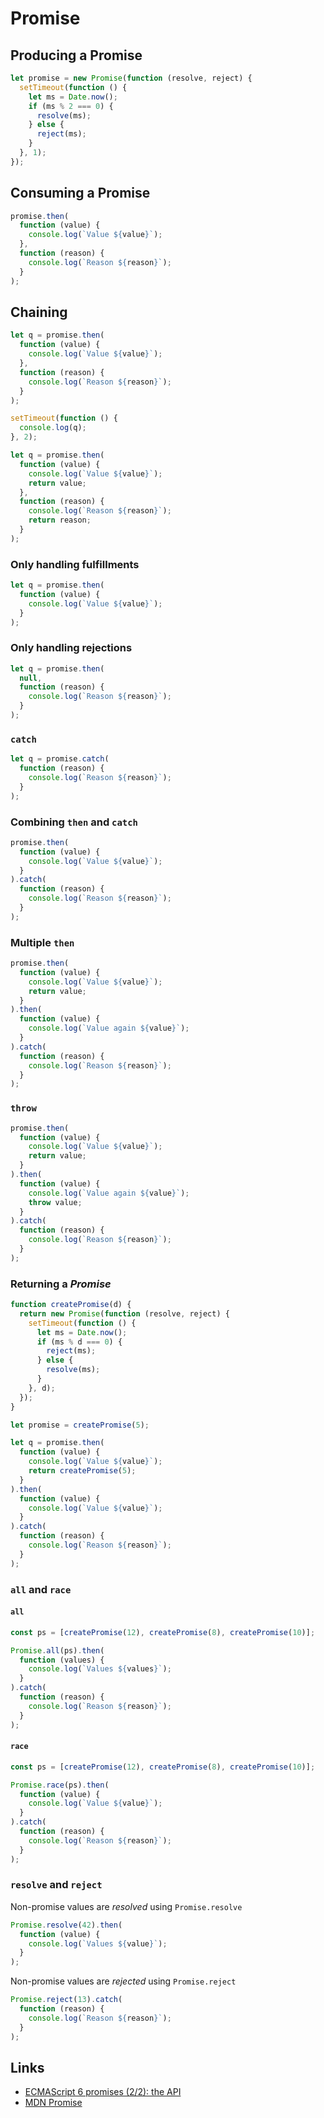 # Promise

## Producing a Promise

```js
let promise = new Promise(function (resolve, reject) {
  setTimeout(function () {
    let ms = Date.now();
    if (ms % 2 === 0) {
      resolve(ms);
    } else {
      reject(ms);
    }
  }, 1);
});
```

## Consuming a Promise

```js
promise.then(
  function (value) {
    console.log(`Value ${value}`);
  },
  function (reason) {
    console.log(`Reason ${reason}`);
  }
);
```

## Chaining

```js
let q = promise.then(
  function (value) {
    console.log(`Value ${value}`);
  },
  function (reason) {
    console.log(`Reason ${reason}`);
  }
);

setTimeout(function () {
  console.log(q);
}, 2);
```

```js
let q = promise.then(
  function (value) {
    console.log(`Value ${value}`);
    return value;
  },
  function (reason) {
    console.log(`Reason ${reason}`);
    return reason;
  }
);
```

### Only handling fulfillments

```js
let q = promise.then(
  function (value) {
    console.log(`Value ${value}`);
  }
);
```

### Only handling rejections

```js
let q = promise.then(
  null,
  function (reason) {
    console.log(`Reason ${reason}`);
  }
);
```

### `catch`

```js
let q = promise.catch(
  function (reason) {
    console.log(`Reason ${reason}`);
  }
);
```

### Combining `then` and `catch`

```js
promise.then(
  function (value) {
    console.log(`Value ${value}`);
  }
).catch(
  function (reason) {
    console.log(`Reason ${reason}`);
  }
);
```

### Multiple `then`

```js
promise.then(
  function (value) {
    console.log(`Value ${value}`);
    return value;
  }
).then(
  function (value) {
    console.log(`Value again ${value}`);
  }
).catch(
  function (reason) {
    console.log(`Reason ${reason}`);
  }
);
```

### `throw`

```js
promise.then(
  function (value) {
    console.log(`Value ${value}`);
    return value;
  }
).then(
  function (value) {
    console.log(`Value again ${value}`);
    throw value;
  }
).catch(
  function (reason) {
    console.log(`Reason ${reason}`);
  }
);
```

### Returning a *Promise*

```js
function createPromise(d) {
  return new Promise(function (resolve, reject) {
    setTimeout(function () {
      let ms = Date.now();
      if (ms % d === 0) {
        reject(ms);
      } else {
        resolve(ms);
      }
    }, d);
  });
}

let promise = createPromise(5);

let q = promise.then(
  function (value) {
    console.log(`Value ${value}`);
    return createPromise(5);
  }
).then(
  function (value) {
    console.log(`Value ${value}`);
  }
).catch(
  function (reason) {
    console.log(`Reason ${reason}`);
  }
);
```

### `all` and `race`

#### `all`

```js
const ps = [createPromise(12), createPromise(8), createPromise(10)];

Promise.all(ps).then(
  function (values) {
    console.log(`Values ${values}`);
  }
).catch(
  function (reason) {
    console.log(`Reason ${reason}`);
  }
);
```

#### `race`

```js
const ps = [createPromise(12), createPromise(8), createPromise(10)];

Promise.race(ps).then(
  function (value) {
    console.log(`Value ${value}`);
  }
).catch(
  function (reason) {
    console.log(`Reason ${reason}`);
  }
);
```

### `resolve` and `reject`

Non-promise values are *resolved* using `Promise.resolve`

```js
Promise.resolve(42).then(
  function (value) {
    console.log(`Values ${value}`);
  }
);
```

Non-promise values are *rejected* using `Promise.reject`

```js
Promise.reject(13).catch(
  function (reason) {
    console.log(`Reason ${reason}`);
  }
);
```

## Links

- [ECMAScript 6 promises (2/2): the API](http://www.2ality.com/2014/10/es6-promises-api.html)
- [MDN Promise](https://developer.mozilla.org/en-US/docs/Web/JavaScript/Reference/Global_Objects/Promise)
